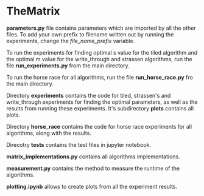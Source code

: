 # TheMatrix
**parameters.py** file contains parameters which are imported by all the other files. To add your own prefix to filename written out by running the experiments, 
change the *file_name_prefix* variable. 

To run the experiments for finding optimal s value for the tiled algorithm and the optimal m value for the write_through and strassen algorithms, 
run the file **run_experiments.py** from the main directory.

To run the horse race for all algorithms, run the file **run_horse_race.py** fro the main directory.

Directory **experiments** contains the code for tiled, strassen's and write_through experiments for finding the optimal parameters, as well as the results 
from running these experiments. It's subdirectory **plots** contains all plots.

Directory **horse_race** contains the code for horse race experiments for all algorithms, along with the results.

Direcotry **tests** contains the test files in jupyter notebook. 

**matrix_implementations.py** contains all algorithms implementations.

**measurement.py** contains the method to measure the runtime of the algorithms.

**plotting.ipynb** allows to create plots from all the experiment results.
